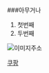 ###아무거나 
1. 첫번째 
2. 두번째 

![이미지주소](https://plus.unsplash.com/premium_photo-1683910767532-3a25b821f7ae?w=400&auto=format&fit=crop&q=60&ixlib=rb-4.0.3&ixid=M3wxMjA3fDB8MHxzZWFyY2h8MXx8JUVCJUFDJUI0JUVCJUEzJThDJTIwJUVDJTlEJUI0JUVCJUFGJUI4JUVDJUE3JTgwfGVufDB8fDB8fHww)

[쿠팡](https://www.coupang.com/np/search?q=%EC%82%AC%EC%A7%84&src=1139000&spec=10799999&addtag=200&ctag=%EC%82%AC%EC%A7%84&lptag=AF2889556&itime=20240814121304&pageType=SEARCH&pageValue=%EC%82%AC%EC%A7%84&wPcid=17224979954428843540655&wRef=chatgot.co.kr&wTime=20240814121304&redirect=landing&traceid=V0-163-6568e6ddbf3e7769&mcid=3363c4b070f34bb380a549bbafa93f48&placementid=&campaignid=&contentcategory=&imgsize=&tsource=&pageid=&deviceid=&token=&contenttype=&subid=Okspreadjf01&campaigntype=&requestid=20240814121113050182875229&contentkeyword=&subparam=)